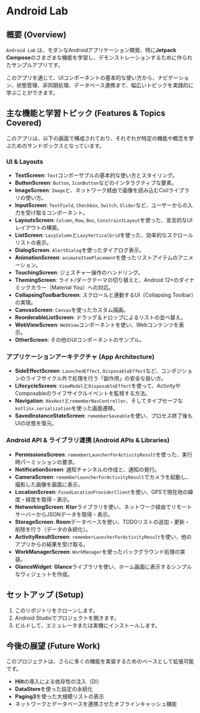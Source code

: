 # Android Lab

## 概要 (Overview)

`Android Lab` は、モダンなAndroidアプリケーション開発、特に**Jetpack Compose**のさまざまな機能を学習し、デモンストレーションするために作られたサンプルアプリです。

このアプリを通じて、UIコンポーネントの基本的な使い方から、ナビゲーション、状態管理、非同期処理、データベース連携まで、幅広いトピックを実践的に学ぶことができます。

## 主な機能と学習トピック (Features & Topics Covered)

このアプリは、以下の画面で構成されており、それぞれが特定の機能や概念を学ぶためのサンドボックスとなっています。

### UI & Layouts
- **TextScreen**: `Text`コンポーザブルの基本的な使い方とスタイリング。
- **ButtonScreen**: `Button`, `IconButton`などのインタラクティブな要素。
- **ImageScreen**: `Image`と、ネットワーク経由で画像を読み込むCoilライブラリの使い方。
- **InputScreen**: `TextField`, `Checkbox`, `Switch`, `Slider`など、ユーザーからの入力を受け取るコンポーネント。
- **LayoutsScreen**: `Column`, `Row`, `Box`, `ConstraintLayout`を使った、宣言的なUIレイアウトの構築。
- **ListScreen**: `LazyColumn`と`LazyVerticalGrid`を使った、効率的なスクロールリストの表示。
- **DialogScreen**: `AlertDialog`を使ったダイアログ表示。
- **AnimationScreen**: `animateItemPlacement`を使ったリストアイテムのアニメーション。
- **TouchingScreen**: ジェスチャー操作のハンドリング。
- **ThemingScreen**: ライト/ダークテーマの切り替えと、Android 12+のダイナミックカラー（Material You）への対応。
- **CollapsingToolbarScreen**: スクロールと連動するUI（Collapsing Toolbar）の実現。
- **CanvasScreen**: `Canvas`を使ったカスタム描画。
- **ReorderableListScreen**: ドラッグ＆ドロップによるリストの並べ替え。
- **WebViewScreen**: `WebView`コンポーネントを使い、Webコンテンツを表示。
- **OtherScreen**: その他のUIコンポーネントのサンプル。

### アプリケーションアーキテクチャ (App Architecture)
- **SideEffectScreen**: `LaunchedEffect`, `DisposableEffect`など、コンポジションのライフサイクル外で処理を行う「副作用」の安全な扱い方。
- **LifecycleScreen**: `ViewModel`と`DisposableEffect`を使って、ActivityやComposableのライフサイクルイベントを監視する方法。
- **Navigation**: `NavHost`と`rememberNavController`、そしてタイプセーフな`kotlinx.serialization`を使った画面遷移。
- **SavedInstanceStateScreen**: `rememberSaveable`を使い、プロセス終了後もUIの状態を復元。

### Android API & ライブラリ連携 (Android APIs & Libraries)
- **PermissionsScreen**: `rememberLauncherForActivityResult`を使った、実行時パーミッションの要求。
- **NotificationScreen**: 通知チャンネルの作成と、通知の発行。
- **CameraScreen**: `rememberLauncherForActivityResult`でカメラを起動し、撮影した画像を画面に表示。
- **LocationScreen**: `FusedLocationProviderClient`を使い、GPSで現在地の緯度・経度を取得・表示。
- **NetworkingScreen**: **Ktor**ライブラリを使い、ネットワーク経由でリモートサーバーからJSONデータを取得・表示。
- **StorageScreen**: **Room**データベースを使い、TODOリストの追加・更新・削除を行う（データの永続化）。
- **ActivityResultScreen**: `rememberLauncherForActivityResult`を使い、他のアプリからの結果を受け取る。
- **WorkManagerScreen**: `WorkManager`を使ったバックグラウンド処理の実装。
- **GlanceWidget**: **Glance**ライブラリを使い、ホーム画面に表示するシンプルなウィジェットを作成。

## セットアップ (Setup)

1.  このリポジトリをクローンします。
2.  Android Studioでプロジェクトを開きます。
3.  ビルドして、エミュレータまたは実機にインストールします。

## 今後の展望 (Future Work)

このプロジェクトは、さらに多くの機能を実装するためのベースとして拡張可能です。

- **Hilt**の導入による依存性の注入（DI）
- **DataStore**を使った設定の永続化
- **Paging3**を使った大規模リストの表示
- ネットワークとデータベースを連携させたオフラインキャッシュ機能
